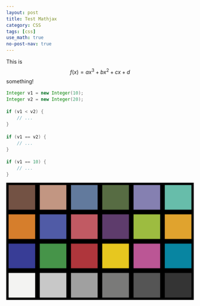 ```yaml
---
layout: post
title: Test Mathjax
category: CSS
tags: [css]
use_math: true
no-post-nav: true
---
```


This is $$f(x) = a{x^3} + b{x^2} + cx + d$$ something!


```java
Integer v1 = new Integer(10);
Integer v2 = new Integer(20);

if (v1 < v2) {
    // ...
}

if (v1 == v2) {
    // ...
}

if (v1 == 10) { 
    // ...
}

```
![](/images/unnamed.png)
